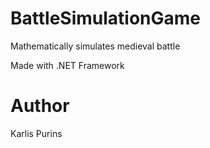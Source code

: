 # BattleSimulationGame
Mathematically simulates medieval battle

Made with .NET Framework

# Author
Karlis Purins
